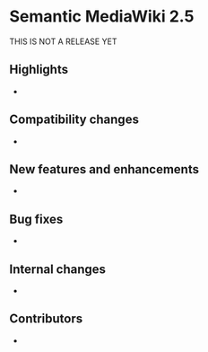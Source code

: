 # Semantic MediaWiki 2.5

THIS IS NOT A RELEASE YET

## Highlights

*

## Compatibility changes

*

## New features and enhancements

*

## Bug fixes

*

## Internal changes

*

## Contributors

*
